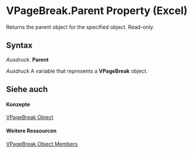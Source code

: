 
# VPageBreak.Parent Property (Excel)

Returns the parent object for the specified object. Read-only.


## Syntax

 _Ausdruck_. **Parent**

 _Ausdruck_ A variable that represents a **VPageBreak** object.


## Siehe auch


#### Konzepte


[VPageBreak Object](0b37bdc0-b7e2-2b3f-ba6c-853cbbb67837.md)
#### Weitere Ressourcen


[VPageBreak Object Members](http://msdn.microsoft.com/library/d6d29663-7922-a736-8964-730815c46e07%28Office.15%29.aspx)